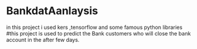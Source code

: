 # BankdatAanlaysis
in this project i used kers ,tensorflow and some famous python libraries
#this project is used to predict the Bank customers who will close the bank account in the after few days.
